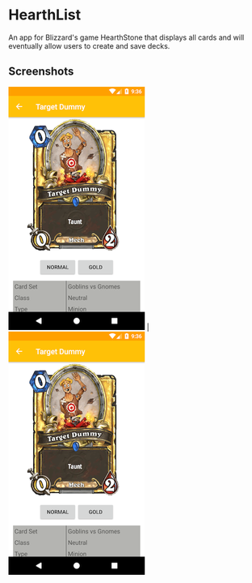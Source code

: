 # HearthList

An app for Blizzard's game HearthStone that displays all cards and will eventually allow users to create and save decks.

## Screenshots
![](/screenshots/details.png)  |  ![](/screenshots/details.png)
